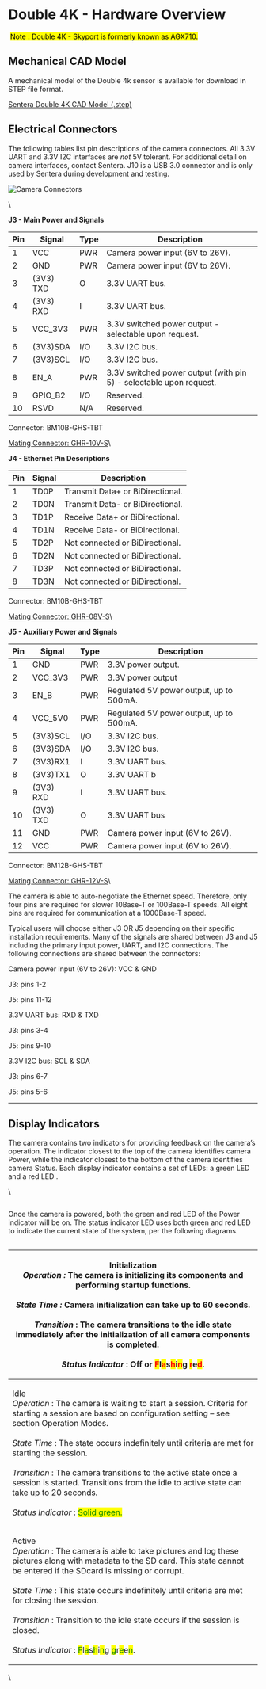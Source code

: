 # Double 4K - Hardware Overview

<img src="https://img.zohostatic.com/zde/static/images/file.png" alt="" data-size="line"> <mark style="background-color:yellow;">Note : Double 4K - Skyport is formerly known as AGX710.</mark>&#x20;

## Mechanical CAD Model <a href="#mechanical_cad_model" id="mechanical_cad_model"></a>

A mechanical model of the Double 4k sensor is available for download in STEP file format.

[Sentera Double 4K CAD Model (.step)](https://workdrive.zohoexternal.com/file/grcwy1c04eb13d18046f69d34e1b9e3dc1845)

## Electrical Connectors <a href="#electrical_connectors" id="electrical_connectors"></a>

The following tables list pin descriptions of the camera connectors.  All 3.3V UART and 3.3V I2C interfaces are _not_ 5V tolerant.  For additional detail on camera interfaces, contact Sentera. J10 is a USB 3.0 connector and is only used by Sentera during development and testing.

<div align="left"><img src="https://desk.zoho.com/DocsDisplay?zgId=669162239&#x26;mode=inline&#x26;blockId=bbr0j7ee3ba0f9cbd4ed78c07b0b44d1474bf" alt="Camera Connectors"></div>

\


**J3 - Main Power and Signals**

| Pin | Signal    | Type | Description                                                        |
| --- | --------- | ---- | ------------------------------------------------------------------ |
| 1   | VCC       | PWR  | Camera power input (6V to 26V).                                    |
| 2   | GND       | PWR  | Camera power input (6V to 26V).                                    |
| 3   | (3V3) TXD | O    | 3.3V UART bus.                                                     |
| 4   | (3V3) RXD | I    | 3.3V UART bus.                                                     |
| 5   | VCC\_3V3  | PWR  | 3.3V switched power output - selectable upon request.              |
| 6   | (3V3)SDA  | I/O  | 3.3V I2C bus.                                                      |
| 7   | (3V3)SCL  | I/O  | 3.3V I2C bus.                                                      |
| 8   | EN\_A     | PWR  | 3.3V switched power output (with pin 5) - selectable upon request. |
| 9   | GPIO\_B2  | I/O  | Reserved.                                                          |
| 10  | RSVD      | N/A  | Reserved.                                                          |

Connector: BM10B-GHS-TBT&#x20;

[Mating Connector: GHR-10V-S](https://www.digikey.com/en/products/detail/jst-sales-america-inc/GHR-10V-S/807822)\


**J4 - Ethernet Pin Descriptions**

| Pin | Signal | Description                      |
| --- | ------ | -------------------------------- |
| 1   | TD0P   | Transmit Data+ or BiDirectional. |
| 2   | TD0N   | Transmit Data- or BiDirectional. |
| 3   | TD1P   | Receive Data+ or BiDirectional.  |
| 4   | TD1N   | Receive Data- or BiDirectional.  |
| 5   | TD2P   | Not connected or BiDirectional.  |
| 6   | TD2N   | Not connected or BiDirectional.  |
| 7   | TD3P   | Not connected or BiDirectional.  |
| 8   | TD3N   | Not connected or BiDirectional.  |

Connector: BM10B-GHS-TBT&#x20;

[Mating Connector: GHR-08V-S](https://www.digikey.com/en/products/detail/jst-sales-america-inc/GHR-08V-S/807820)\


**J5 - Auxiliary Power and Signals**

| Pin | Signal    | Type | Description                             |
| --- | --------- | ---- | --------------------------------------- |
| 1   | GND       | PWR  | 3.3V power output.                      |
| 2   | VCC\_3V3  | PWR  | 3.3V power output                       |
| 3   | EN\_B     | PWR  | Regulated 5V power output, up to 500mA. |
| 4   | VCC\_5V0  | PWR  | Regulated 5V power output, up to 500mA. |
| 5   | (3V3)SCL  | I/O  | 3.3V I2C bus.                           |
| 6   | (3V3)SDA  | I/O  | 3.3V I2C bus.                           |
| 7   | (3V3)RX1  | I    | 3.3V UART bus.                          |
| 8   | (3V3)TX1  | O    | 3.3V UART b                             |
| 9   | (3V3) RXD | I    | 3.3V UART bus.                          |
| 10  | (3V3) TXD | O    | 3.3V UART bus                           |
| 11  | GND       | PWR  | Camera power input (6V to 26V).         |
| 12  | VCC       | PWR  | Camera power input (6V to 26V).         |

Connector: BM12B-GHS-TBT&#x20;

[Mating Connector: GHR-12V-S](https://www.digikey.com/en/products/detail/jst-sales-america-inc/GHR-12V-S/807824)\


The camera is able to auto-negotiate the Ethernet speed.  Therefore, only four pins are required for slower 10Base-T or 100Base-T speeds.  All eight pins are required for communication at a 1000Base-T speed.

Typical users will choose either J3 OR J5 depending on their specific installation requirements. Many of the signals are shared between J3 and J5 including the primary input power, UART, and I2C connections.  The following connections are shared between the connectors:

Camera power input (6V to 26V): VCC & GND

J3: pins 1-2&#x20;

J5: pins 11-12&#x20;

3.3V UART bus: RXD & TXD&#x20;

J3: pins 3-4&#x20;

J5: pins 9-10&#x20;

3.3V I2C bus: SCL & SDA&#x20;

J3: pins 6-7

&#x20;J5: pins 5-6

***

## Display Indicators

The camera contains two indicators for providing feedback on the camera’s operation. The indicator closest to the top of the camera identifies camera Power, while the indicator closest to the bottom of the camera identifies camera Status.  Each display indicator contains a set of LEDs: a green LED and a red LED .

\


<div align="left"><img src="https://desk.zoho.com/DocsDisplay?zgId=669162239&#x26;mode=inline&#x26;blockId=bbr0jdd48239ca2584474bf3d0721ab520983" alt=""></div>

Once the camera is powered, both the green and red LED of the Power indicator will be on.  The status indicator LED uses both green and red LED to indicate the current state of the system, per the following diagrams.

<div align="left"><img src="https://desk.zoho.com/DocsDisplay?zgId=669162239&#x26;mode=inline&#x26;blockId=bbr0j974eec1278984605982155e1ae847a3f" alt=""></div>

| <p>Initialization<br><em>Operation :</em>  The camera is initializing its components and performing startup functions.<br><br><em>State Time :</em>  Camera initialization can take up to 60 seconds.<br><br><em>Transition</em> : The camera transitions to the idle state immediately after the initialization of all camera components is completed.<br><br><em>Status Indicator</em> :  Off or <mark style="color:red;">F</mark>l<mark style="color:red;">a</mark>s<mark style="color:red;">h</mark>i<mark style="color:red;">n</mark>g <mark style="color:red;">r</mark>e<mark style="color:red;">d</mark>.<br></p>                                                                                             |
| -------------------------------------------------------------------------------------------------------------------------------------------------------------------------------------------------------------------------------------------------------------------------------------------------------------------------------------------------------------------------------------------------------------------------------------------------------------------------------------------------------------------------------------------------------------------------------------------------------------------------------------------------------------------------------------------------------------------- |
| <p>Idle<br><em>Operation</em> : The camera is waiting to start a session.  Criteria for starting a session are based on configuration setting – see section Operation Modes.<br><br><em>State Time</em> : The state occurs indefinitely until criteria are met for starting the session.<br><br><em>Transition</em> :  The camera transitions to the active state once a session is started.  Transitions from the idle to active state can take up to 20 seconds.<br><br><em>Status Indicator</em> :  <mark style="color:green;">Solid green.</mark><br></p>                                                                                                                                                        |
| <p>Active<br><em>Operation</em> : The camera is able to take pictures and log these pictures along with metadata to the SD card. This state cannot be entered if the SDcard is missing or corrupt.<br><br><em>State Time</em> :  This state occurs indefinitely until criteria are met for closing the session.<br><br><em>Transition</em> : Transition to the idle state occurs if the session is closed.<br><br><em>Status Indicator</em> :  <mark style="color:green;">F</mark>l<mark style="color:green;">a</mark>s<mark style="color:green;">h</mark>i<mark style="color:green;">n</mark>g <mark style="color:green;">g</mark>r<mark style="color:green;">e</mark>e<mark style="color:green;">n</mark>.<br></p> |

\
